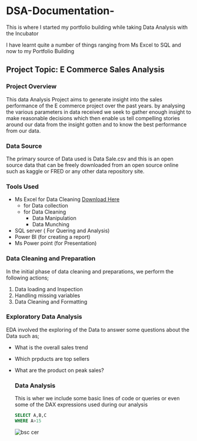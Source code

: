 # DSA-Documentation-
This is where I started my portfolio building while taking Data Analysis with the Incubator

I have learnt quite a number of things ranging from Ms Excel to SQL and now to my Portfolio Building 

## Project Topic: E Commerce Sales Analysis

### Project Overview

This data Analysis Project aims to generate insight into the sales performance of the E commerce project over the past years. by analysing the various parameters in data received we seek to gather enough insight to make reasonable decisions which then enable us tell compelling stories around our data from the insight gotten and to know the best performance from our data.

### Data Source
The primary source of Data used is Data Sale.csv and this is an open source data that can be freely downloaded from an open source online such as kaggle or FRED or any other data repository site.

### Tools Used

- Ms Excel for Data Cleaning [Download Here](https://www.microsoft.com)                                                                                                                    
     - for Data collection
     - for Data Cleaning
          - Data Manipulation
          - Data Munching
- SQL server ( For Quering and Analysis)
- Power BI (for creating a report)
- Ms Power point (for Presentation)

### Data Cleaning and Preparation

In the initial phase of data cleaning and preparations, we perform the following actions;
1. Data loading and Inspection
2. Handling missing variables
3. Data Cleaning and Formatting

### Exploratory Data Analysis
EDA involved the exploring of the Data to answer some questions about the Data such as;
- What is the overall sales trend
- Which prpducts are top sellers
- What are the product on peak sales?

  ### Data Analysis

  This is wher we include some basic lines of code or queries or even some of the DAX expressions used during our analysis

  ```SQL
  SELECT A,B,C
  WHERE A>15
  ```

  
  ![bsc cer](https://github.com/user-attachments/assets/fc4dd1b6-e9a7-4d3f-99fc-faa7cae8cdf8)


